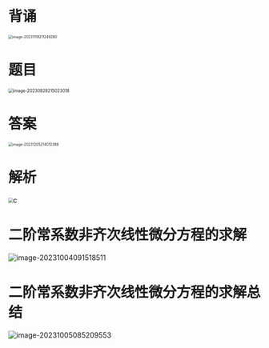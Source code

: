 # 背诵

<img src="https://cvp.oss-cn-shanghai.aliyuncs.com/picgo/202311192112471.png" alt="image-20231119211249280" style="zoom:50%;" />



# 题目

<img src="https://cvp.oss-cn-shanghai.aliyuncs.com/picgo/202308282150141.png" alt="image-20230828215023018" style="zoom: 60%;" />



# 答案

<img src="https://cvp.oss-cn-shanghai.aliyuncs.com/picgo/202312052140600.png" alt="image-20231205214010388" style="zoom:50%;" />



# 解析

<img src="https://cvp.oss-cn-shanghai.aliyuncs.com/picgo/202308290903532.png" style="zoom: 60%;" />c



# 二阶常系数非齐次线性微分方程的求解

![image-20231004091518511](https://cvp.oss-cn-shanghai.aliyuncs.com/picgo/202310040915635.png)



# 二阶常系数非齐次线性微分方程的求解总结

![image-20231005085209553](https://cvp.oss-cn-shanghai.aliyuncs.com/picgo/202310050852813.png)
